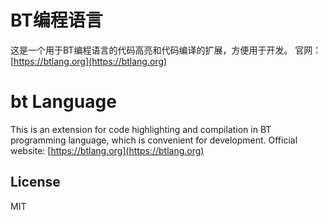 # BT编程语言
这是一个用于BT编程语言的代码高亮和代码编译的扩展，方便用于开发。
官网：[https://btlang.org](https://btlang.org)

# bt Language
This is an extension for code highlighting and compilation in BT programming language, which is convenient for development.
Official website: [https://btlang.org](https://btlang.org)

## License
MIT